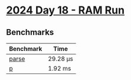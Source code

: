# [2024 Day 18 - RAM Run](https://adventofcode.com/2024/day/18)

## Benchmarks

<!-- BEGIN benches -->
| Benchmark                 | Time      |
| ------------------------- | --------- |
| [parse](./src/lib.rs#L19) | 29.28 µs |
| [p](./src/lib.rs#L33)     | 1.92 ms   |
<!-- END benches -->
<!-- BEGIN other_benches -->

<!-- END other_benches -->
